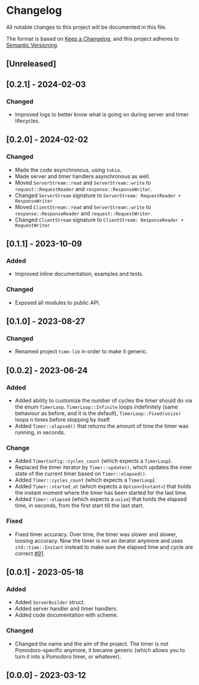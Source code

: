 # Changelog

All notable changes to this project will be documented in this file.

The format is based on [Keep a Changelog](https://keepachangelog.com/en/1.0.0/),
and this project adheres to [Semantic Versioning](https://semver.org/spec/v2.0.0.html).

## [Unreleased]

## [0.2.1] - 2024-02-03

### Changed

- Improved logs to better know what is going on during server and timer lifecycles.

## [0.2.0] - 2024-02-02

### Changed

- Made the code asynchronous, using `tokio`.
- Made server and timer handlers asynchronous as well.
- Moved `ServerStream::read` and `ServerStream::write` to `request::RequestReader` and `response::ResponseWriter`.
- Changed `ServerStream` signature to `ServerStream: RequestReader + ResponseWriter`
- Moved `ClientStream::read` and `ServerStream::write` to `response::ResponseReader` and `request::RequestWriter`.
- Changed `ClientStream` signature to `ClientStream: ResponseReader + RequestWriter`

## [0.1.1] - 2023-10-09

### Added

- Improved inline documentation, examples and tests.

### Changed

- Exposed all modules to public API.

## [0.1.0] - 2023-08-27

### Changed

- Renamed project `time-lib` in order to make it generic.

## [0.0.2] - 2023-06-24

### Added

- Added ability to customize the number of cycles the timer should do via the enum `TimerLoop`. `TimerLoop::Infinite` loops indefinitely (same behaviour as before, and it is the default), `TimerLoop::Fixed(usize)` loops n times before stopping by itself.
- Added `Timer::elapsed()` that returns the amount of time the timer was running, in seconds.

### Change

- Added `TimerConfig::cycles_count` (which expects a `TimerLoop`).
- Replaced the timer iterator by `Timer::update()`, which updates the inner state of the current timer based on `Timer::elapsed()`.
- Added `Timer::cycles_count` (which expects a `TimerLoop`).
- Added `Timer::started_at` (which expects a `Option<Instant>`) that holds the instant moment where the timer has been started for the last time.
- Added `Timer::elapsed` (which expects a `usize`) that holds the elapsed time, in seconds, from the first start till the last start.

### Fixed

- Fixed timer accuracy. Over time, the timer was slower and slower, loosing accuracy. Now the timer is not an iterator anymore and uses `std::time::Instant` instead to make sure the elapsed time and cycle are correct [#91].

## [0.0.1] - 2023-05-18

### Added

- Added `ServerBuilder` struct.
- Added server handler and timer handlers.
- Added code documentation with scheme.

### Changed

- Changed the name and the aim of the project. The timer is not Pomodoro-specific anymore, it became generic (which allows you to turn it into a Pomodoro timer, or whatever).

## [0.0.0] - 2023-03-12

[#91]: https://todo.sr.ht/~soywod/pimalaya/91
